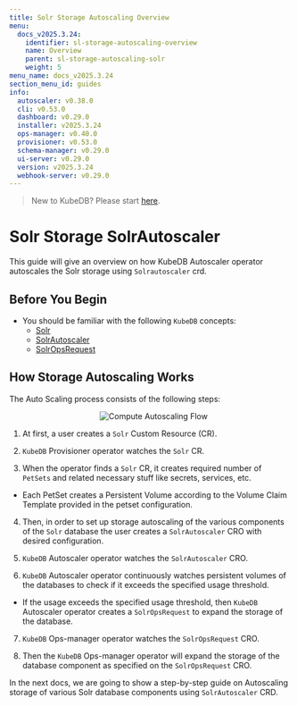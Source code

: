 ```yaml
---
title: Solr Storage Autoscaling Overview
menu:
  docs_v2025.3.24:
    identifier: sl-storage-autoscaling-overview
    name: Overview
    parent: sl-storage-autoscaling-solr
    weight: 5
menu_name: docs_v2025.3.24
section_menu_id: guides
info:
  autoscaler: v0.38.0
  cli: v0.53.0
  dashboard: v0.29.0
  installer: v2025.3.24
  ops-manager: v0.40.0
  provisioner: v0.53.0
  schema-manager: v0.29.0
  ui-server: v0.29.0
  version: v2025.3.24
  webhook-server: v0.29.0
---
```


> New to KubeDB? Please start [here](/docs/v2025.3.24/README).

# Solr Storage SolrAutoscaler

This guide will give an overview on how KubeDB Autoscaler operator autoscales the Solr storage using `Solrautoscaler` crd.

## Before You Begin

- You should be familiar with the following `KubeDB` concepts:
    - [Solr](/docs/v2025.3.24/guides/solr/concepts/solr)
    - [SolrAutoscaler](/docs/v2025.3.24/guides/solr/concepts/autoscaler)
    - [SolrOpsRequest](/docs/v2025.3.24/guides/solr/concepts/solropsrequests)

## How Storage Autoscaling Works

The Auto Scaling process consists of the following steps:

<p align="center">
  <img alt="Compute Autoscaling Flow"  src="/docs/v2025.3.24/images/day-2-operation/solr/storage-autoscaling.svg">
</p>

1. At first, a user creates a `Solr` Custom Resource (CR).

2. `KubeDB` Provisioner  operator watches the `Solr` CR.

3. When the operator finds a `Solr` CR, it creates required number of `PetSets` and related necessary stuff like secrets, services, etc.

- Each PetSet creates a Persistent Volume according to the Volume Claim Template provided in the petset configuration.

4. Then, in order to set up storage autoscaling of the various components of the `Solr` database the user creates a `SolrAutoscaler` CRO with desired configuration.

5. `KubeDB` Autoscaler operator watches the `SolrAutoscaler` CRO.

6. `KubeDB` Autoscaler operator continuously watches persistent volumes of the databases to check if it exceeds the specified usage threshold.
- If the usage exceeds the specified usage threshold, then `KubeDB` Autoscaler operator creates a `SolrOpsRequest` to expand the storage of the database.

7. `KubeDB` Ops-manager operator watches the `SolrOpsRequest` CRO.

8. Then the `KubeDB` Ops-manager operator will expand the storage of the database component as specified on the `SolrOpsRequest` CRO.

In the next docs, we are going to show a step-by-step guide on Autoscaling storage of various Solr database components using `SolrAutoscaler` CRD.
